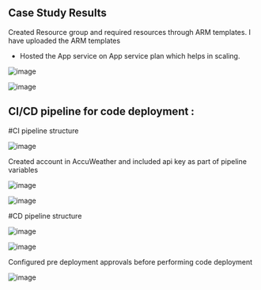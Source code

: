 ## Case Study Results

Created Resource group and required resources through ARM templates. I have uploaded the ARM templates
 - Hosted the App service on App service plan which helps in scaling.

![image](https://user-images.githubusercontent.com/35796218/167382600-85891c14-def7-406b-88d9-c2c65e5cd5ae.png)

![image](https://user-images.githubusercontent.com/35796218/167383277-683d12b0-af9b-42c2-bbe6-7cc351f83d7e.png)


## CI/CD pipeline for code deployment : 

#CI pipeline structure

![image](https://user-images.githubusercontent.com/35796218/167387228-772d3f26-08ae-4fa2-a3b8-e86cc95e11b4.png)

Created account in AccuWeather and included api key as part of pipeline variables

![image](https://user-images.githubusercontent.com/35796218/167388614-6666a6f9-2fa3-4b4d-bf57-006e4fdbca0f.png)

![image](https://user-images.githubusercontent.com/35796218/167388835-24c4c83a-3a55-4078-a6e4-cbd30ed9f971.png)

#CD pipeline structure

![image](https://user-images.githubusercontent.com/35796218/167388098-7ba089ff-0707-4449-9689-389dc3e64944.png)

![image](https://user-images.githubusercontent.com/35796218/167388032-62fb37fc-76b0-48e4-a7e0-85640f38e61f.png)

Configured pre deployment approvals before performing code deployment

![image](https://user-images.githubusercontent.com/35796218/167388253-a3db7cdf-352e-4448-b231-aa1d4b4f6f7c.png)

